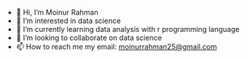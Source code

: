 - 👋 Hi, I’m Moinur Rahman
- 👀 I’m interested in data science
- 🌱 I’m currently learning data analysis with r programming language
- 💞️ I’m looking to collaborate on data science
- 📫 How to reach me my email: moinurrahman25@gmail.com

<!---
moinur25/moinur25 is a ✨ special ✨ repository because its `README.md` (this file) appears on your GitHub profile.
You can click the Preview link to take a look at your changes.
--->
